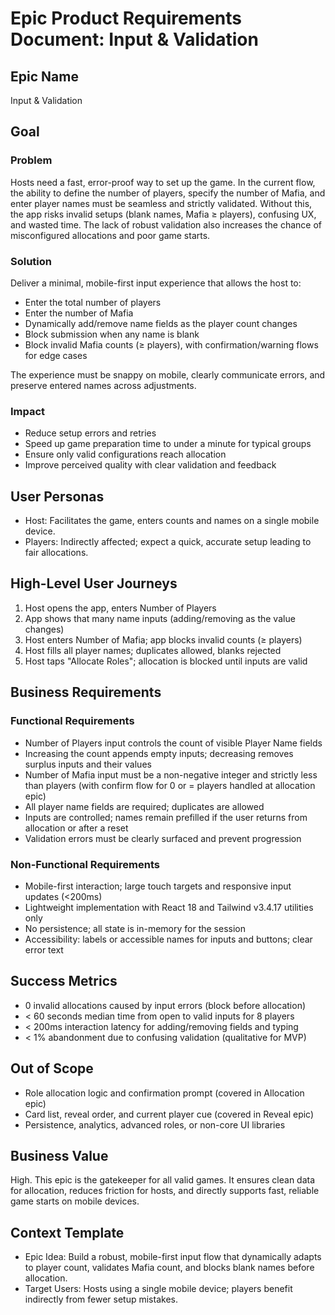 # Epic Product Requirements Document: Input & Validation

## Epic Name

Input & Validation

## Goal

### Problem
Hosts need a fast, error-proof way to set up the game. In the current flow, the ability to define the number of players, specify the number of Mafia, and enter player names must be seamless and strictly validated. Without this, the app risks invalid setups (blank names, Mafia ≥ players), confusing UX, and wasted time. The lack of robust validation also increases the chance of misconfigured allocations and poor game starts.

### Solution
Deliver a minimal, mobile-first input experience that allows the host to:
- Enter the total number of players
- Enter the number of Mafia
- Dynamically add/remove name fields as the player count changes
- Block submission when any name is blank
- Block invalid Mafia counts (≥ players), with confirmation/warning flows for edge cases

The experience must be snappy on mobile, clearly communicate errors, and preserve entered names across adjustments.

### Impact
- Reduce setup errors and retries
- Speed up game preparation time to under a minute for typical groups
- Ensure only valid configurations reach allocation
- Improve perceived quality with clear validation and feedback

## User Personas

- Host: Facilitates the game, enters counts and names on a single mobile device.
- Players: Indirectly affected; expect a quick, accurate setup leading to fair allocations.

## High-Level User Journeys

1. Host opens the app, enters Number of Players
2. App shows that many name inputs (adding/removing as the value changes)
3. Host enters Number of Mafia; app blocks invalid counts (≥ players)
4. Host fills all player names; duplicates allowed, blanks rejected
5. Host taps "Allocate Roles"; allocation is blocked until inputs are valid

## Business Requirements

### Functional Requirements
- Number of Players input controls the count of visible Player Name fields
- Increasing the count appends empty inputs; decreasing removes surplus inputs and their values
- Number of Mafia input must be a non-negative integer and strictly less than players (with confirm flow for 0 or = players handled at allocation epic)
- All player name fields are required; duplicates are allowed
- Inputs are controlled; names remain prefilled if the user returns from allocation or after a reset
- Validation errors must be clearly surfaced and prevent progression

### Non-Functional Requirements
- Mobile-first interaction; large touch targets and responsive input updates (<200ms)
- Lightweight implementation with React 18 and Tailwind v3.4.17 utilities only
- No persistence; all state is in-memory for the session
- Accessibility: labels or accessible names for inputs and buttons; clear error text

## Success Metrics
- 0 invalid allocations caused by input errors (block before allocation)
- < 60 seconds median time from open to valid inputs for 8 players
- < 200ms interaction latency for adding/removing fields and typing
- < 1% abandonment due to confusing validation (qualitative for MVP)

## Out of Scope
- Role allocation logic and confirmation prompt (covered in Allocation epic)
- Card list, reveal order, and current player cue (covered in Reveal epic)
- Persistence, analytics, advanced roles, or non-core UI libraries

## Business Value
High. This epic is the gatekeeper for all valid games. It ensures clean data for allocation, reduces friction for hosts, and directly supports fast, reliable game starts on mobile devices.

## Context Template

- Epic Idea: Build a robust, mobile-first input flow that dynamically adapts to player count, validates Mafia count, and blocks blank names before allocation.
- Target Users: Hosts using a single mobile device; players benefit indirectly from fewer setup mistakes.
